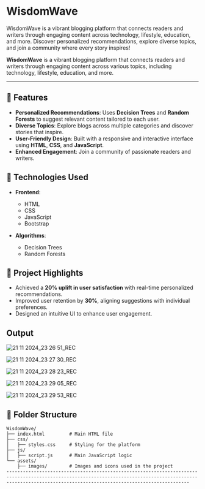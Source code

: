 # WisdomWave
WisdomWave is a vibrant blogging platform that connects readers and writers through engaging content across technology, lifestyle, education, and more. Discover personalized recommendations, explore diverse topics, and join a community where every story inspires!

**WisdomWave** is a vibrant blogging platform that connects readers and writers through engaging content across various topics, including technology, lifestyle, education, and more.  

-----------------------------------------------------------------------------------------------------------------------------------------------------------------------------------------------------------------
## 🌟 Features  
- **Personalized Recommendations**: Uses **Decision Trees** and **Random Forests** to suggest relevant content tailored to each user.  
- **Diverse Topics**: Explore blogs across multiple categories and discover stories that inspire.  
- **User-Friendly Design**: Built with a responsive and interactive interface using **HTML**, **CSS**, and **JavaScript**.  
- **Enhanced Engagement**: Join a community of passionate readers and writers.  

## 🔧 Technologies Used  
- **Frontend**:  
  - HTML  
  - CSS  
  - JavaScript  
  - Bootstrap  

- **Algorithms**:  
  - Decision Trees  
  - Random Forests  

## 🚀 Project Highlights  
- Achieved a **20% uplift in user satisfaction** with real-time personalized recommendations.  
- Improved user retention by **30%**, aligning suggestions with individual preferences.  
- Designed an intuitive UI to enhance user engagement.

## Output

![21 11 2024_23 26 51_REC](https://github.com/user-attachments/assets/aebb9809-f11d-4470-adf7-88f9738b2ff3)

![21 11 2024_23 27 30_REC](https://github.com/user-attachments/assets/8b3a6e77-17fd-468c-b864-80dde889f884)


![21 11 2024_23 28 23_REC](https://github.com/user-attachments/assets/1e9d1d20-7c2a-496f-a017-026f6f6b0c71)

![21 11 2024_23 29 05_REC](https://github.com/user-attachments/assets/8f6a98df-b5ce-40c2-95e6-3d65c354702d)

![21 11 2024_23 29 53_REC](https://github.com/user-attachments/assets/52cf8bcd-d529-4e70-8e56-a3b8f1ca97d8)


## 📂 Folder Structure  
```plaintext
WisdomWave/
├── index.html         # Main HTML file
├── css/
│   ├── styles.css     # Styling for the platform
├── js/
│   ├── script.js      # Main JavaScript logic
└── assets/
    ├── images/        # Images and icons used in the project
---------------------------------------------------------------------------------------------------------------------------------------------------------------------------------------------------------------

